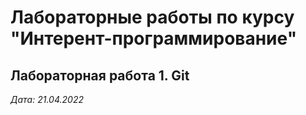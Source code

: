 # Лабораторные работы по курсу "Интерент-программирование"

## Лабораторная работа 1. Git

*Дата: 21.04.2022*
